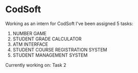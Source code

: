 # CodSoft

Working as an intern for CodSoft
I've been assigned 5 tasks:

1. NUMBER GAME
2. STUDENT GRADE CALCULATOR
3. ATM INTERFACE
4. STUDENT COURSE REGISTRATION SYSTEM
5. STUDENT MANAGEMENT SYSTEM


Currently working on: Task 2